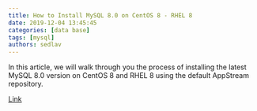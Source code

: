 ```yaml
---
title: How to Install MySQL 8.0 on CentOS 8 - RHEL 8
date: 2019-12-04 13:45:45
categories: [data base]
tags: [mysql]
authors: sedlav
---
```


In this article, we will walk through you the process of installing the latest MySQL 8.0 version on CentOS 8 and RHEL 8 using the default AppStream repository.

[Link](https://www.tecmint.com/install-mysql-on-centos-8/)

